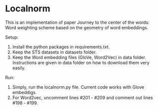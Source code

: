 # Localnorm
This is an implementation of paper Journey to the center of the words: Word weighting scheme based on the geometry of word embeddings.

Setup:
1. Install the python packages in requirements.txt.
2. Keep the STS datasets in datasets folder.
3. Keep the Word embedding files (GloVe, Word2Vec) in data folder. Instructions are given in data folder on how to download them very easily.

Run:
1. Simply, run the localnorm.py file. Current code works with Glove embeddigs.
2. For Word2vec, uncomment lines #201 - #209 and comment out lines #198 - #199.

